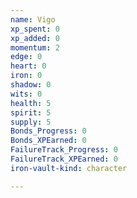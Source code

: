 ```yaml
---
name: Vigo
xp_spent: 0
xp_added: 0
momentum: 2
edge: 0
heart: 0
iron: 0
shadow: 0
wits: 0
health: 5
spirit: 5
supply: 5
Bonds_Progress: 0
Bonds_XPEarned: 0
FailureTrack_Progress: 0
FailureTrack_XPEarned: 0
iron-vault-kind: character

---
```



```iron-vault-character-info
```

```iron-vault-character-stats
```

```iron-vault-character-meters
```

```iron-vault-character-special-tracks
```

```iron-vault-character-impacts
```

```iron-vault-character-assets
```


